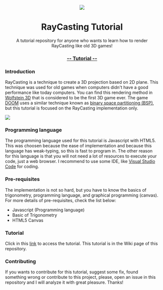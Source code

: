 <p align="center">
    <a href="https://github.com/vinibiavatti1/RayCastingTutorial/wiki" align="center"><img src="https://github.com/vinibiavatti1/RayCastingTutorial/blob/master/resources/logo.png?raw=true" /></a>
    <h1 align="center">RayCasting Tutorial</h1>
    <p align="center">A tutorial repository for anyone who wants to learn how to render RayCasting like old 3D games!</p>
    <h3 align="center"><a href="https://github.com/vinibiavatti1/RayCastingTutorial/wiki">-- Tutorial --</a></h3>
</p>

### Introduction

RayCasting is a technique to create a 3D projection based on 2D plane. This technique was used for old games when computers didn't have a good performance like today computers. You can find this rendering method in [Wolfstein 3D](https://en.wikipedia.org/wiki/Wolfenstein_3D) that is considered to be the first 3D game ever. The game [DOOM](https://en.wikipedia.org/wiki/Doom_(1993_video_game)) uses a similar technique known as [binary space partitioning (BSP)](https://en.wikipedia.org/wiki/Binary_space_partitioning), but this tutorial is focused on the RayCasting implementation only.

<img src="https://upload.wikimedia.org/wikipedia/commons/e/e7/Simple_raycasting_with_fisheye_correction.gif" />

### Programming language

The programming language used for this tutorial is Javascript with HTML5. This was choosen because the ease of implementation and because this language has weak-typing, so this is fast to program in. The other reason for this language is that you will not need a lot of resources to execute your code, just a web browser. I recommend to use some IDE, like [Visual Studio Code](https://code.visualstudio.com/) for coding.  

### Pre-requisites

The implementation is not so hard, but you have to know the basics of trigonometry, programming language, and graphical programming (canvas). For more details of pre-requisites, check the list below:

- Javascript (Programming language)
- Basic of Trigonometry
- HTML5 Canvas

### Tutorial

Click in this [link](https://github.com/vinibiavatti1/RayCastingTutorial/wiki) to access the tutorial. This tutorial is in the Wiki page of this repository.

### Contributing

If you wants to contribute for this tutorial, suggest some fix, found something wrong or contribute to this project, please, open an issue in this repository and I will analyze it with great pleasure. Thanks!
